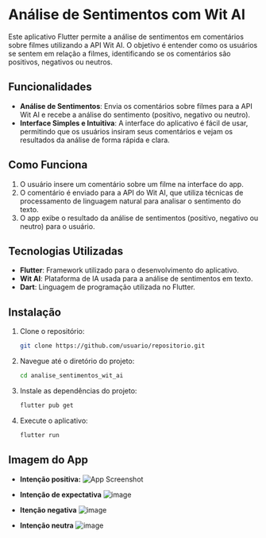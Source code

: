 # Análise de Sentimentos com Wit AI

Este aplicativo Flutter permite a análise de sentimentos em comentários sobre filmes utilizando a API Wit AI. O objetivo é entender como os usuários se sentem em relação a filmes, identificando se os comentários são positivos, negativos ou neutros.

## Funcionalidades

- **Análise de Sentimentos**: Envia os comentários sobre filmes para a API Wit AI e recebe a análise do sentimento (positivo, negativo ou neutro).
- **Interface Simples e Intuitiva**: A interface do aplicativo é fácil de usar, permitindo que os usuários insiram seus comentários e vejam os resultados da análise de forma rápida e clara.

## Como Funciona

1. O usuário insere um comentário sobre um filme na interface do app.
2. O comentário é enviado para a API do Wit AI, que utiliza técnicas de processamento de linguagem natural para analisar o sentimento do texto.
3. O app exibe o resultado da análise de sentimentos (positivo, negativo ou neutro) para o usuário.

## Tecnologias Utilizadas

- **Flutter**: Framework utilizado para o desenvolvimento do aplicativo.
- **Wit AI**: Plataforma de IA usada para a análise de sentimentos em texto.
- **Dart**: Linguagem de programação utilizada no Flutter.

## Instalação

1. Clone o repositório:
   ```bash
   git clone https://github.com/usuario/repositorio.git
   ```
2. Navegue até o diretório do projeto:
   ```bash
   cd analise_sentimentos_wit_ai
   ```
3. Instale as dependências do projeto:
   ```bash
   flutter pub get
   ```
4. Execute o aplicativo:
   ```bash
   flutter run
   ```

## Imagem do App

- **Intenção positiva:**
![App Screenshot](https://github.com/user-attachments/assets/6aa4e97c-c7b0-414d-8239-7ba9048c5fbb)


- **Intenção de expectativa**
![image](https://github.com/user-attachments/assets/dc405ca0-1cf8-4afc-a533-8f0322484609)


- **Itenção negativa**
![image](https://github.com/user-attachments/assets/655642cc-9a06-4c1d-becf-2df58c489662)


- **Intenção neutra**
![image](https://github.com/user-attachments/assets/5f8d991d-6d3e-4341-b47c-42ecdb62c04b)



